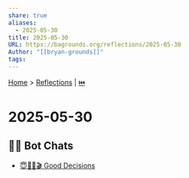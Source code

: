 ```yaml
---
share: true
aliases:
  - 2025-05-30
title: 2025-05-30
URL: https://bagrounds.org/reflections/2025-05-30
Author: "[[bryan-grounds]]"
tags: 
---
```

[Home](../index.md) > [Reflections](./index.md) | [⏮️](./2025-05-29.md)  
# 2025-05-30  
## 🤖💬 Bot Chats  
- [😇🔮🎲🎬 Good Decisions](../bot-chats/good-decisions.md)